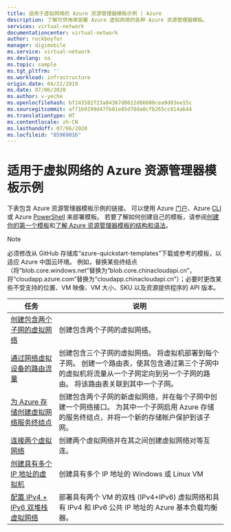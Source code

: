 ```yaml
---
title: 适用于虚拟网络的 Azure 资源管理器模板示例 | Azure
description: 了解可供用来部署 Azure 虚拟网络的各种 Azure 资源管理器模板。
services: virtual-network
documentationcenter: virtual-network
author: rockboyfor
manager: digimobile
ms.service: virtual-network
ms.devlang: na
ms.topic: sample
ms.tgt_pltfrm: ''
ms.workload: infrastructure
origin.date: 04/22/2019
ms.date: 07/06/2020
ms.author: v-yeche
ms.openlocfilehash: bf243582f23a84367d0622d86600cea9d83ee15c
ms.sourcegitcommit: af71b9199d47fb81e85d70da0cfb265cc814a644
ms.translationtype: HT
ms.contentlocale: zh-CN
ms.lasthandoff: 07/06/2020
ms.locfileid: "85969016"
---
```

# <a name="azure-resource-manager-template-samples-for-virtual-network"></a>适用于虚拟网络的 Azure 资源管理器模板示例

下表包含 Azure 资源管理器模板示例的链接。 可以使用 Azure [门户](../azure-resource-manager/templates/deploy-portal.md?toc=%2fvirtual-network%2ftoc.json)、Azure [CLI](../azure-resource-manager/templates/deploy-cli.md?toc=%2fvirtual-network%2ftoc.json) 或 Azure [PowerShell](../azure-resource-manager/templates/deploy-powershell.md?toc=%2fvirtual-network%2ftoc.json) 来部署模板。 若要了解如何创建自己的模板，请参阅[创建你的第一个模板](../azure-resource-manager/resource-manager-create-first-template.md?toc=%2fvirtual-network%2ftoc.json)和[了解 Azure 资源管理器模板的结构和语法](../azure-resource-manager/templates/template-syntax.md?toc=%2fvirtual-network%2ftoc.json)。

> [!NOTE]
> 必须修改从 GitHub 存储库“azure-quickstart-templates”下载或参考的模板，以适应 Azure 中国云环境。 例如，替换某些终结点（将“blob.core.windows.net”替换为“blob.core.chinacloudapi.cn”，将“cloudapp.azure.com”替换为“cloudapp.chinacloudapi.cn”）；必要时更改某些不受支持的位置、VM 映像、VM 大小、SKU 以及资源提供程序的 API 版本。

<!--Not Available on [Microsoft.Network resource types](https://docs.microsoft.com/azure/templates/microsoft.network/allversions)-->

| 任务 | 说明 |
|----|----|
|[创建包含两个子网的虚拟网络](https://github.com/Azure/azure-quickstart-templates/tree/master/101-vnet-two-subnets)| 创建包含两个子网的虚拟网络。|
|[通过网络虚拟设备的路由流量](https://github.com/Azure/azure-quickstart-templates/tree/master/201-userdefined-routes-appliance)| 创建包含三个子网的虚拟网络。 将虚拟机部署到每个子网。 创建一个路由表，使其包含通过第三个子网中的虚拟机将流量从一个子网定向到另一个子网的路由。 将该路由表关联到其中一个子网。|
|[为 Azure 存储创建虚拟网络服务终结点](https://github.com/Azure/azure-quickstart-templates/tree/master/201-vnet-2subnets-service-endpoints-storage-integration)|创建包含两个子网的新虚拟网络，并在每个子网中创建一个网络接口。 为其中一个子网启用 Azure 存储的服务终结点，并将一个新的存储帐户保护到该子网。|
|[连接两个虚拟网络](https://github.com/Azure/azure-quickstart-templates/tree/master/201-vnet-to-vnet-peering)| 创建两个虚拟网络并在其之间创建虚拟网络对等互连。|
|[创建具有多个 IP 地址的虚拟机](https://github.com/Azure/azure-quickstart-templates/tree/master/101-vm-multiple-ipconfig)| 创建具有多个 IP 地址的 Windows 或 Linux VM|
|[配置 IPv4 + IPv6 双堆栈虚拟网络](https://github.com/Azure/azure-quickstart-templates/tree/master/ipv6-in-vnet)|部署具有两个 VM 的双栈 (IPv4+IPv6) 虚拟网络和具有 IPv4 和 IPv6 公共 IP 地址的 Azure 基本负载均衡器。 |

<!-- Update_Description: update meta properties, wording update -->